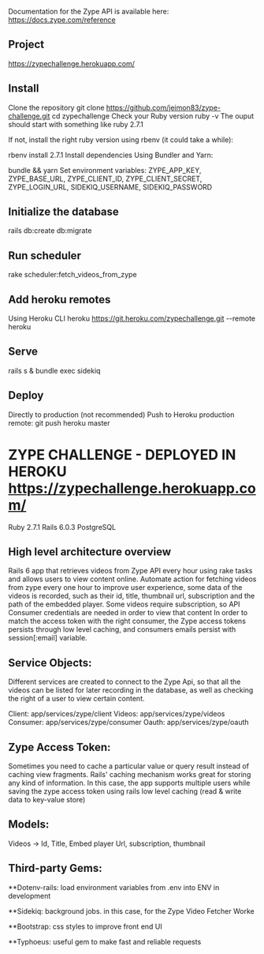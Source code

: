 Documentation for the Zype API is available here: ​ https://docs.zype.com/reference

Project
-
https://zypechallenge.herokuapp.com/

Install
-
Clone the repository
git clone https://github.com/jeimon83/zype-challenge.git
cd zypechallenge
Check your Ruby version
ruby -v
The ouput should start with something like ruby 2.7.1

If not, install the right ruby version using rbenv (it could take a while):

rbenv install 2.7.1
Install dependencies
Using Bundler and Yarn:

bundle && yarn
Set environment variables: ZYPE_APP_KEY, ZYPE_BASE_URL, ZYPE_CLIENT_ID, ZYPE_CLIENT_SECRET, ZYPE_LOGIN_URL, SIDEKIQ_USERNAME, SIDEKIQ_PASSWORD

Initialize the database
-
rails db:create db:migrate

Run scheduler
-
rake scheduler:fetch_videos_from_zype

Add heroku remotes
-
Using Heroku CLI
heroku https://git.heroku.com/zypechallenge.git --remote heroku

Serve
-
rails s & bundle exec sidekiq

Deploy
-
Directly to production (not recommended)
Push to Heroku production remote: git push heroku master

# ZYPE CHALLENGE - DEPLOYED IN HEROKU https://zypechallenge.herokuapp.com/

Ruby 2.7.1
Rails 6.0.3
PostgreSQL

High level architecture overview
-
Rails 6 app that retrieves videos from Zype API every hour using rake tasks and allows users to view content online.
Automate action for fetching videos from zype every one hour to improve user experience, some data of the videos is recorded, such as their id, title, thumbnail url, subscription and the path of the embedded player. Some videos require subscription, so API Consumer credentials are needed in order to view that content
In order to match the access token with the right consumer, the Zype access tokens persists through low level caching, and consumers emails persist with session[:email] variable.

Service Objects:
- 
Different services are created to connect to the Zype Api, so that all the videos can be listed for later recording in the database, as well as checking the right of a user to view certain content.

Client: app/services/zype/client
Videos: app/services/zype/videos
Consumer: app/services/zype/consumer
Oauth: app/services/zype/oauth

Zype Access Token:
-
Sometimes you need to cache a particular value or query result instead of caching view fragments. Rails' caching mechanism works great for storing any kind of information. In this case, the app supports multiple users while saving the zype access token using rails low level caching (read & write data to key-value store)

Models:
-
Videos -> Id, Title, Embed player Url, subscription, thumbnail

Third-party Gems:
-
**Dotenv-rails: load environment variables from .env into ENV in development

**Sidekiq: background jobs. in this case, for the Zype Video Fetcher Worke

**Bootstrap: css styles to improve front end UI

**Typhoeus: useful gem to make fast and reliable requests


